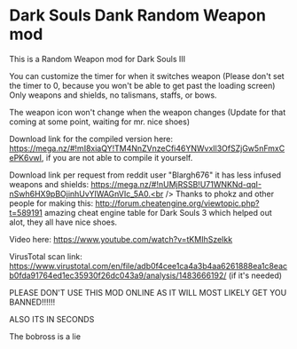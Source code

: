 # Dark Souls Dank Random Weapon mod
This is a Random Weapon mod for Dark Souls III<br />

You can customize the timer for when it switches weapon (Please don't set the timer to 0, because you won't be able to get past the loading screen)<br />
Only weapons and shields, no talismans, staffs, or bows.<br />

The weapon icon won't change when the weapon changes (Update for that coming at some point, waiting for mr. nice shoes)<br />

Download link for the compiled version here: https://mega.nz/#!mI8xiaQY!TM4NnZVnzeCfi46YNWvxIl3OfSZjGw5nFmxCePK6vwI, if you are not able to compile it yourself.<br />

Download link per request from reddit user "Blargh676" it has less infused weapons and shields: https://mega.nz/#!nUMjRSSB!U71WNKNd-qqI-nSwh6HX9pBOjinhUvYIWAGnVIc_5A0.<br />
Thanks to phokz and other people for making this: http://forum.cheatengine.org/viewtopic.php?t=589191 amazing cheat engine table for Dark Souls 3 which helped out alot, they all have nice shoes.<br />

Video here: https://www.youtube.com/watch?v=tKMIhSzeIkk <br />

VirusTotal scan link: https://www.virustotal.com/en/file/adb0f4cee1ca4a3b4aa6261888ea1c8eacb0fda91764ed1ec35930f26dc043a9/analysis/1483666192/  (if it's needed) <br />

PLEASE DON'T USE THIS MOD ONLINE AS IT WILL MOST LIKELY  GET YOU BANNED!!!!!!

ALSO ITS IN SECONDS

The bobross is a lie
